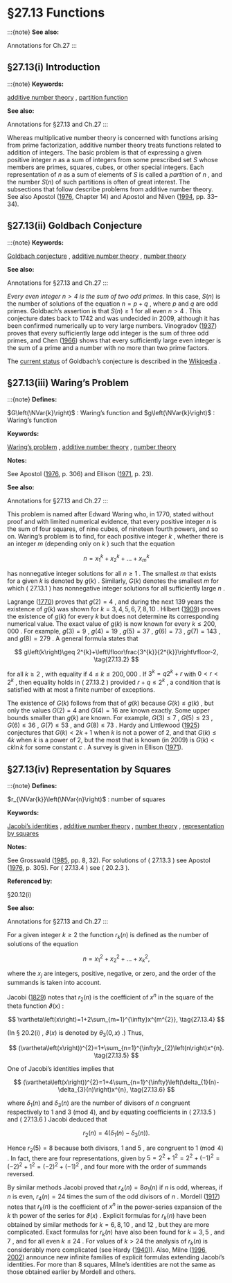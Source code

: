 # §27.13 Functions

:::{note}
**See also:**

Annotations for Ch.27
:::


## §27.13(i) Introduction

:::{note}
**Keywords:**

[additive number theory](http://dlmf.nist.gov/search/search?q=additive%20number%20theory) , [partition function](http://dlmf.nist.gov/search/search?q=partition%20function)

**See also:**

Annotations for §27.13 and Ch.27
:::

Whereas multiplicative number theory is concerned with functions arising from prime factorization, additive number theory treats functions related to addition of integers. The basic problem is that of expressing a given positive integer $n$ as a sum of integers from some prescribed set $S$ whose members are primes, squares, cubes, or other special integers. Each representation of $n$ as a sum of elements of $S$ is called a *partition* of $n$ , and the number $S(n)$ of such partitions is often of great interest. The subsections that follow describe problems from additive number theory. See also Apostol ([1976](./bib/index.html#bib115 "Introduction to Analytic Number Theory"), Chapter 14) and Apostol and Niven ([1994](./bib/index.html#bib120 "Number Theory"), pp. 33–34).


## §27.13(ii) Goldbach Conjecture

:::{note}
**Keywords:**

[Goldbach conjecture](http://dlmf.nist.gov/search/search?q=Goldbach%20conjecture) , [additive number theory](http://dlmf.nist.gov/search/search?q=additive%20number%20theory) , [number theory](http://dlmf.nist.gov/search/search?q=number%20theory)

**See also:**

Annotations for §27.13 and Ch.27
:::

*Every even integer $n>4$ is the sum of two odd primes.* In this case, $S(n)$ is the number of solutions of the equation $n=p+q$ , where $p$ and $q$ are odd primes. Goldbach’s assertion is that $S(n)\geq 1$ for all even $n>4$ . This conjecture dates back to 1742 and was undecided in 2009, although it has been confirmed numerically up to very large numbers. Vinogradov ([1937](./bib/V.html#bib2335 "Representation of an odd number as a sum of three primes (Russian)")) proves that every sufficiently large odd integer is the sum of three odd primes, and Chen ([1966](./bib/C.html#bib479 "On the representation of a large even integer as the sum of a prime and the product of at most two primes")) shows that every sufficiently large even integer is the sum of a prime and a number with no more than two prime factors.

The [current status](http://en.wikipedia.org/w/index.php?title=Goldbach%27s_conjecture&oldid=60319325) of Goldbach’s conjecture is described in the [Wikipedia](http://en.wikipedia.org/wiki/Main_Page) .


## §27.13(iii) Waring’s Problem

:::{note}
**Defines:**

$G\left(\NVar{k}\right)$ : Waring’s function and $g\left(\NVar{k}\right)$ : Waring’s function

**Keywords:**

[Waring’s problem](http://dlmf.nist.gov/search/search?q=Waring%20problem) , [additive number theory](http://dlmf.nist.gov/search/search?q=additive%20number%20theory) , [number theory](http://dlmf.nist.gov/search/search?q=number%20theory)

**Notes:**

See Apostol ([1976](./bib/index.html#bib115 "Introduction to Analytic Number Theory"), p. 306) and Ellison ([1971](./bib/E.html#bib741 "Waring’s problem"), p. 23).

**See also:**

Annotations for §27.13 and Ch.27
:::

This problem is named after Edward Waring who, in 1770, stated without proof and with limited numerical evidence, that every positive integer $n$ is the sum of four squares, of nine cubes, of nineteen fourth powers, and so on. Waring’s problem is to find, for each positive integer $k$ , whether there is an integer $m$ (depending only on $k$ ) such that the equation


<a id="E1"></a>
$$
n=x_{1}^{k}+x_{2}^{k}+\dots+x_{m}^{k} \tag{27.13.1}
$$

has nonnegative integer solutions for all $n\geq 1$ . The smallest $m$ that exists for a given $k$ is denoted by $g\left(k\right)$ . Similarly, $G\left(k\right)$ denotes the smallest $m$ for which ( 27.13.1 ) has nonnegative integer solutions for all sufficiently large $n$ .

Lagrange ([1770](./bib/L.html#bib1368 "Démonstration d’un Théoréme d’Arithmétique")) proves that $g\left(2\right)=4$ , and during the next 139 years the existence of $g\left(k\right)$ was shown for $k=3,4,5,6,7,8,10$ . Hilbert ([1909](./bib/H.html#bib1076 "Beweis für die Darstellbarkeit der ganzen Zahlen durch eine feste Anzahl n ter Potenzen (Waringsches Problem)")) proves the existence of $g\left(k\right)$ for every $k$ but does not determine its corresponding numerical value. The exact value of $g\left(k\right)$ is now known for every $k\leq 200,000$ . For example, $g\left(3\right)=9$ , $g\left(4\right)=19$ , $g\left(5\right)=37$ , $g\left(6\right)=73$ , $g\left(7\right)=143$ , and $g\left(8\right)=279$ . A general formula states that


<a id="E2"></a>
$$
g\left(k\right)\geq 2^{k}+\left\lfloor\frac{3^{k}}{2^{k}}\right\rfloor-2, \tag{27.13.2}
$$

for all $k\geq 2$ , with equality if $4\leq k\leq 200,000$ . If $3^{k}=q2^{k}+r$ with $0<r<2^{k}$ , then equality holds in ( 27.13.2 ) provided $r+q\leq 2^{k}$ , a condition that is satisfied with at most a finite number of exceptions.

The existence of $G\left(k\right)$ follows from that of $g\left(k\right)$ because $G\left(k\right)\leq g\left(k\right)$ , but only the values $G\left(2\right)=4$ and $G\left(4\right)=16$ are known exactly. Some upper bounds smaller than $g\left(k\right)$ are known. For example, $G\left(3\right)\leq 7$ , $G\left(5\right)\leq 23$ , $G\left(6\right)\leq 36$ , $G\left(7\right)\leq 53$ , and $G\left(8\right)\leq 73$ . Hardy and Littlewood ([1925](./bib/H.html#bib1044 "Some problems of “Partitio Numerorum” (VI): Further researches in Waring’s Problem")) conjectures that $G\left(k\right)<2k+1$ when $k$ is not a power of 2, and that $G\left(k\right)\leq 4k$ when $k$ is a power of 2, but the most that is known (in 2009) is $G\left(k\right)<ck\ln k$ for some constant $c$ . A survey is given in Ellison ([1971](./bib/E.html#bib741 "Waring’s problem")).


## §27.13(iv) Representation by Squares

:::{note}
**Defines:**

$r_{\NVar{k}}\left(\NVar{n}\right)$ : number of squares

**Keywords:**

[Jacobi’s identities](http://dlmf.nist.gov/search/search?q=Jacobi%20identities) , [additive number theory](http://dlmf.nist.gov/search/search?q=additive%20number%20theory) , [number theory](http://dlmf.nist.gov/search/search?q=number%20theory) , [representation by squares](http://dlmf.nist.gov/search/search?q=representation%20by%20squares)

**Notes:**

See Grosswald ([1985](./bib/G.html#bib999 "Representations of Integers as Sums of Squares"), pp. 8, 32). For solutions of ( 27.13.3 ) see Apostol ([1976](./bib/index.html#bib115 "Introduction to Analytic Number Theory"), p. 305). For ( 27.13.4 ) see ( 20.2.3 ).

**Referenced by:**

§20.12(i)

**See also:**

Annotations for §27.13 and Ch.27
:::

For a given integer $k\geq 2$ the function $r_{k}\left(n\right)$ is defined as the number of solutions of the equation


<a id="E3"></a>
$$
n=x_{1}^{2}+x_{2}^{2}+\dots+x_{k}^{2}, \tag{27.13.3}
$$

where the $x_{j}$ are integers, positive, negative, or zero, and the order of the summands is taken into account.

Jacobi ([1829](./bib/J.html#bib1153 "Fundamenta Nova Theoriae Functionum Ellipticarum")) notes that $r_{2}\left(n\right)$ is the coefficient of $x^{n}$ in the square of the theta function $\vartheta\left(x\right)$ :


<a id="E4"></a>
$$
\vartheta\left(x\right)=1+2\sum_{m=1}^{\infty}x^{m^{2}}, \tag{27.13.4}
$$

(In § 20.2(i) , $\vartheta\left(x\right)$ is denoted by $\theta_{3}\left(0,x\right)$ .) Thus,


<a id="E5"></a>
$$
(\vartheta\left(x\right))^{2}=1+\sum_{n=1}^{\infty}r_{2}\left(n\right)x^{n}. \tag{27.13.5}
$$

One of Jacobi’s identities implies that


<a id="E6"></a>
$$
(\vartheta\left(x\right))^{2}=1+4\sum_{n=1}^{\infty}\left(\delta_{1}(n)-\delta_{3}(n)\right)x^{n}, \tag{27.13.6}
$$

where $\delta_{1}(n)$ and $\delta_{3}(n)$ are the number of divisors of $n$ congruent respectively to 1 and 3 (mod 4), and by equating coefficients in ( 27.13.5 ) and ( 27.13.6 ) Jacobi deduced that


<a id="E7"></a>
$$
r_{2}\left(n\right)=4\left(\delta_{1}(n)-\delta_{3}(n)\right). \tag{27.13.7}
$$

Hence $r_{2}\left(5\right)=8$ because both divisors, $1$ and $5$ , are congruent to $1\pmod{4}$ . In fact, there are four representations, given by $5=2^{2}+1^{2}=2^{2}+(-1)^{2}=(-2)^{2}+1^{2}=(-2)^{2}+(-1)^{2}$ , and four more with the order of summands reversed.

By similar methods Jacobi proved that $r_{4}\left(n\right)=8\sigma_{1}\left(n\right)$ if $n$ is odd, whereas, if $n$ is even, $r_{4}\left(n\right)=24$ times the sum of the odd divisors of $n$ . Mordell ([1917](./bib/M.html#bib1653 "On the representation of numbers as a sum of ⁢ 2 r squares")) notes that $r_{k}\left(n\right)$ is the coefficient of $x^{n}$ in the power-series expansion of the $k$ th power of the series for $\vartheta\left(x\right)$ . Explicit formulas for $r_{k}\left(n\right)$ have been obtained by similar methods for $k=6,8,10$ , and $12$ , but they are more complicated. Exact formulas for $r_{k}\left(n\right)$ have also been found for $k=3,5$ , and $7$ , and for all even $k\leq 24$ . For values of $k>24$ the analysis of $r_{k}\left(n\right)$ is considerably more complicated (see Hardy ([1940](./bib/H.html#bib1040 "Ramanujan. Twelve Lectures on Subjects Suggested by His Life and Work"))). Also, Milne ([1996](./bib/M.html#bib1633 "New infinite families of exact sums of squares formulas, Jacobi elliptic functions, and Ramanujan’s tau function"), [2002](./bib/M.html#bib1635 "Infinite families of exact sums of squares formulas, Jacobi elliptic functions, continued fractions, and Schur functions")) announce new infinite families of explicit formulas extending Jacobi’s identities. For more than 8 squares, Milne’s identities are not the same as those obtained earlier by Mordell and others.
